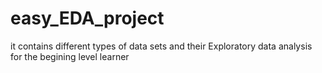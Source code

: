 # easy_EDA_project

it contains different types of data sets and their Exploratory data analysis for the begining level learner 
